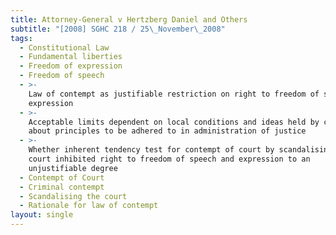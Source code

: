 ```yaml
---
title: Attorney-General v Hertzberg Daniel and Others
subtitle: "[2008] SGHC 218 / 25\_November\_2008"
tags:
  - Constitutional Law
  - Fundamental liberties
  - Freedom of expression
  - Freedom of speech
  - >-
    Law of contempt as justifiable restriction on right to freedom of speech and
    expression
  - >-
    Acceptable limits dependent on local conditions and ideas held by courts
    about principles to be adhered to in administration of justice
  - >-
    Whether inherent tendency test for contempt of court by scandalising the
    court inhibited right to freedom of speech and expression to an
    unjustifiable degree
  - Contempt of Court
  - Criminal contempt
  - Scandalising the court
  - Rationale for law of contempt
layout: single
---
```


